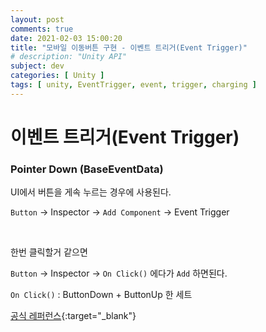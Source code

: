 ```yaml
---
layout: post
comments: true
date: 2021-02-03 15:00:20
title: "모바일 이동버튼 구현 - 이벤트 트리거(Event Trigger)"
# description: "Unity API"
subject: dev
categories: [ Unity ]
tags: [ unity, EventTrigger, event, trigger, charging ]
---
```


# 이벤트 트리거(Event Trigger)

### Pointer Down (BaseEventData)

UI에서 버튼을 게속 누르는 경우에 사용된다.

`Button` -> Inspector -> `Add Component` -> Event Trigger


<br>

한번 클릭할거 같으면

`Button` -> Inspector -> `On Click()` 에다가 `Add` 하면된다.

`On Click()` : ButtonDown + ButtonUp 한 세트




[공식 레퍼런스](https://docs.unity3d.com/ScriptReference/GameObject-activeSelf.html){:target="_blank"}